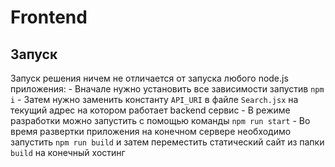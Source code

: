 # Frontend

## Запуск

Запуск решения ничем не отличается от запуска любого node.js приложения:
    - Вначале нужно установить все зависимости запустив `npm i`
    - Затем нужно заменить константу `API_URI` в файле `Search.jsx` на текущий адрес на котором работает backend сервис
    - В режиме разработки можно запустить с помощью команды `npm run start`
    - Во время развертки приложения на конечном сервере необходимо запустить `npm run build` и затем переместить статический сайт из папки `build` на конечный хостинг
